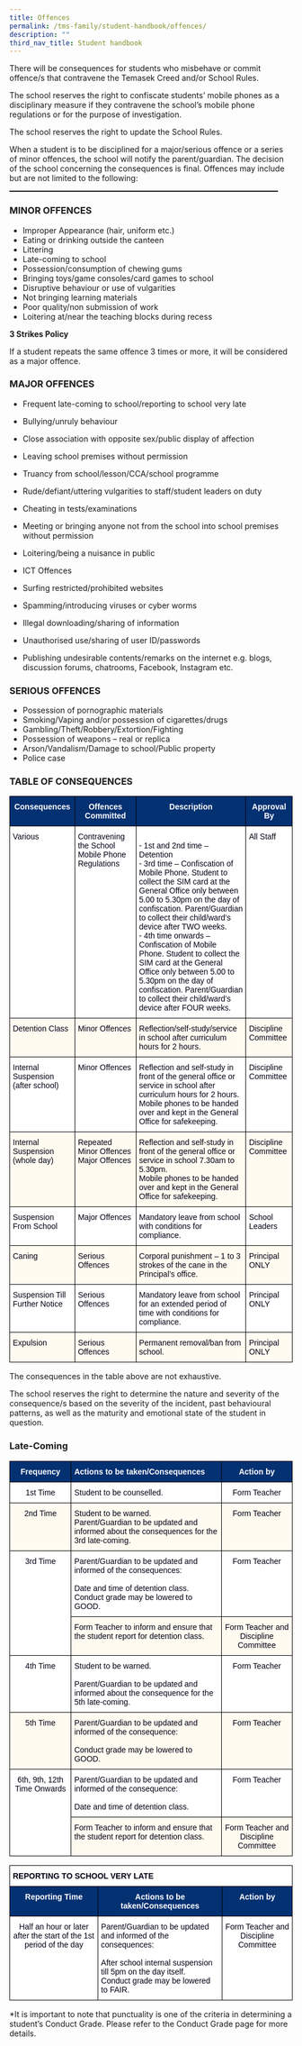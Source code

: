 ```yaml
---
title: Offences
permalink: /tms-family/student-handbook/offences/
description: ""
third_nav_title: Student handbook
---
```

There will be consequences for students who misbehave or commit offence/s that contravene the Temasek Creed and/or School Rules.

The school reserves the right to confiscate students’ mobile phones as a disciplinary measure if they contravene the school’s mobile phone regulations or for the purpose of investigation.

The school reserves the right to update the School Rules.

When a student is to be disciplined for a major/serious offence or a series of minor offences, the school will notify the parent/guardian. The decision of the school concerning the consequences is final. Offences may include but are not limited to the following:

<table style="margin: 0px; outline: 0px; padding: 0px; border-collapse: collapse; border: none;" cellpadding="0" cellspacing="0" border="0" class="MsoTableGrid"><tbody style="margin: 0px; outline: 0px; padding: 0px;"><tr style="margin: 0px; outline: 0px; padding: 0px;"><td style="margin: 0px; outline: 0px; padding: 0cm 5.4pt; width: 347.55pt;" valign="top" width="463"><p style="margin: 0cm; outline: 0px; padding: 0px; line-height: 12.4667px; font-size: 11pt; color: rgb(17, 17, 17); font-family: Calibri, sans-serif;" class="MsoNormal"><span style="margin: 0px; outline: 0px; padding: 0px; font-size: 6pt; line-height: 6.8px;"></span></p></td></tr></tbody></table>

### MINOR OFFENCES


*   Improper Appearance (hair, uniform etc.)
*   Eating or drinking outside the canteen
*   Littering
*   Late-coming to school
*   Possession/consumption of chewing gums
*   Bringing toys/game consoles/card games to school
*   Disruptive behaviour or use of vulgarities
*   Not bringing learning materials
*   Poor quality/non submission of work
*   Loitering at/near the teaching blocks during recess

**3 Strikes Policy**

If a student repeats the same offence 3 times or more, it will be considered as a major offence.

  
### MAJOR OFFENCES


*   Frequent late-coming to school/reporting to school very late
*   Bullying/unruly behaviour
*   Close association with opposite sex/public display of affection
*   Leaving school premises without permission
*   Truancy from school/lesson/CCA/school programme
*   Rude/defiant/uttering vulgarities to staff/student leaders on duty
*   Cheating in tests/examinations
*   Meeting or bringing anyone not from the school into school premises without permission
*   Loitering/being a nuisance in public
*   ICT Offences

*   Surfing restricted/prohibited websites
*   Spamming/introducing viruses or cyber worms
*   Illegal downloading/sharing of information
*   Unauthorised use/sharing of user ID/passwords
*   Publishing undesirable contents/remarks on the internet e.g. blogs, discussion forums, chatrooms, Facebook, Instagram etc.

  

### SERIOUS OFFENCES


*   Possession of pornographic materials
*   Smoking/Vaping and/or possession of cigarettes/drugs
*   Gambling/Theft/Robbery/Extortion/Fighting
*   Possession of weapons – real or replica
*   Arson/Vandalism/Damage to school/Public property
*   Police case

### TABLE OF CONSEQUENCES

<style type="text/css">
.tg  {border-collapse:collapse;border-spacing:0;}
.tg td{border-color:black;border-style:solid;border-width:1px;font-family:Arial, sans-serif;font-size:14px;
  overflow:hidden;padding:10px 5px;word-break:normal;}
.tg th{border-color:black;border-style:solid;border-width:1px;font-family:Arial, sans-serif;font-size:14px;
  font-weight:normal;overflow:hidden;padding:10px 5px;word-break:normal;}
.tg .tg-psm1{background-color:#033172;color:#FFF;font-weight:bold;text-align:center;vertical-align:top}
.tg .tg-2wh9{background-color:#FFF;color:#020014;text-align:left;vertical-align:top}
.tg .tg-pc3f{background-color:#FFFBF0;color:#020014;text-align:left;vertical-align:top}
</style>
<table class="tg">
<thead>
  <tr>
    <th class="tg-psm1">Consequences</th>
    <th class="tg-psm1">Offences Committed</th>
    <th class="tg-psm1">Description</th>
    <th class="tg-psm1">Approval By</th>
  </tr>
</thead>
<tbody>
  <tr>
    <td class="tg-2wh9"><span style="color:#020014">Various</span></td>
    <td class="tg-2wh9">Contravening the School Mobile Phone Regulations<br></td>
    <td class="tg-2wh9"><br>- 1st and 2nd time – Detention<br>- 3rd time – Confiscation of Mobile Phone. Student to collect the SIM card at the General Office only between 5.00 to 5.30pm on the day of confiscation. Parent/Guardian to collect their child/ward’s device after TWO weeks.<br>- 4th time onwards – Confiscation of Mobile Phone. Student to collect the SIM card at the General Office only between 5.00 to 5.30pm on the day of confiscation. Parent/Guardian to collect their child/ward’s device after FOUR weeks.</td>
    <td class="tg-2wh9">All Staff</td>
  </tr>
  <tr>
    <td class="tg-pc3f">Detention Class</td>
    <td class="tg-pc3f">Minor Offences</td>
    <td class="tg-pc3f">Reflection/self-study/service in school after curriculum hours for 2 hours.</td>
    <td class="tg-pc3f">Discipline Committee</td>
  </tr>
  <tr>
    <td class="tg-2wh9">Internal Suspension<br>(after school)</td>
    <td class="tg-2wh9">Minor Offences</td>
    <td class="tg-2wh9">Reflection and self-study in front of the general office or service in school after curriculum hours for 2 hours.<br>Mobile phones to be handed over and kept in the General Office for safekeeping.</td>
    <td class="tg-2wh9">Discipline Committee</td>
  </tr>
  <tr>
    <td class="tg-pc3f">Internal Suspension<br>(whole day)</td>
    <td class="tg-pc3f">Repeated Minor Offences<br>Major Offences</td>
    <td class="tg-pc3f">Reflection and self-study in front of the general office or service in school 7.30am to 5.30pm.<br>Mobile phones to be handed over and kept in the General Office for safekeeping.</td>
    <td class="tg-pc3f">Discipline Committee</td>
  </tr>
  <tr>
    <td class="tg-2wh9">Suspension From School</td>
    <td class="tg-2wh9">Major Offences</td>
    <td class="tg-2wh9">Mandatory leave from school with conditions for compliance.</td>
    <td class="tg-2wh9">School Leaders</td>
  </tr>
  <tr>
    <td class="tg-pc3f">Caning</td>
    <td class="tg-pc3f">Serious Offences</td>
    <td class="tg-pc3f">Corporal punishment – 1 to 3 strokes of the cane in the Principal’s office.</td>
    <td class="tg-pc3f">Principal ONLY</td>
  </tr>
  <tr>
    <td class="tg-2wh9">Suspension Till Further Notice</td>
    <td class="tg-2wh9">Serious Offences</td>
    <td class="tg-2wh9">Mandatory leave from school for an extended period of time with conditions for compliance.</td>
    <td class="tg-2wh9">Principal ONLY</td>
  </tr>
  <tr>
    <td class="tg-pc3f">Expulsion</td>
    <td class="tg-pc3f">Serious Offences</td>
    <td class="tg-pc3f">Permanent removal/ban from school.</td>
    <td class="tg-pc3f">Principal ONLY</td>
  </tr>
</tbody>
</table>

The consequences in the table above are not exhaustive.

The school reserves the right to determine the nature and severity of the consequence/s based on the severity of the incident, past behavioural patterns, as well as the maturity and emotional state of the student in question.

### Late-Coming

<style type="text/css">
.tg  {border-collapse:collapse;border-spacing:0;}
.tg td{border-color:black;border-style:solid;border-width:1px;font-family:Arial, sans-serif;font-size:14px;
  overflow:hidden;padding:10px 5px;word-break:normal;}
.tg th{border-color:black;border-style:solid;border-width:1px;font-family:Arial, sans-serif;font-size:14px;
  font-weight:normal;overflow:hidden;padding:10px 5px;word-break:normal;}
.tg .tg-psm1{background-color:#033172;color:#FFF;font-weight:bold;text-align:center;vertical-align:top}
.tg .tg-2wh9{background-color:#FFF;color:#020014;text-align:left;vertical-align:top}
.tg .tg-l3dr{background-color:#FFF;color:#020014;text-align:center;vertical-align:top}
.tg .tg-j9i1{background-color:#033172;color:#FFF;font-weight:bold;text-align:left;vertical-align:top}
.tg .tg-urk9{background-color:#FFFBF0;color:#020014;text-align:center;vertical-align:top}
.tg .tg-pc3f{background-color:#FFFBF0;color:#020014;text-align:left;vertical-align:top}
</style>
<table class="tg">
<thead>
  <tr>
    <th class="tg-psm1">Frequency</th>
    <th class="tg-j9i1">Actions to be taken/Consequences</th>
    <th class="tg-psm1">Action by</th>
  </tr>
</thead>
<tbody>
  <tr>
    <td class="tg-l3dr">1st Time</td>
    <td class="tg-2wh9">Student to be counselled.</td>
    <td class="tg-l3dr">Form Teacher</td>
  </tr>
  <tr>
    <td class="tg-urk9">2nd Time</td>
    <td class="tg-pc3f">Student to be warned.<br>Parent/Guardian to be updated and informed about the consequences for the 3rd late-coming.</td>
    <td class="tg-urk9">Form Teacher</td>
  </tr>
  <tr>
    <td rowspan="2" class="tg-l3dr">3rd Time</td>
    <td class="tg-2wh9">Parent/Guardian to be updated and informed of the consequences:<br><br>Date and time of detention class.<br>Conduct grade may be lowered to GOOD.<br></td>
    <td class="tg-l3dr">Form Teacher</td>
  </tr>
  <tr>
    <td class="tg-pc3f">Form Teacher to inform and ensure that the student report for detention class.</td>
    <td class="tg-urk9">Form Teacher and Discipline Committee</td>
  </tr>
  <tr>
    <td class="tg-l3dr">4th Time</td>
    <td class="tg-2wh9">Student to be warned.<br><br>Parent/Guardian to be updated and informed about the consequence for the 5th late-coming.<br></td>
    <td class="tg-l3dr">Form Teacher</td>
  </tr>
  <tr>
    <td class="tg-urk9">5th Time</td>
    <td class="tg-pc3f">Parent/Guardian to be updated and informed of the consequence:<br><br>Conduct grade may be lowered to GOOD.<br></td>
    <td class="tg-urk9">Form Teacher</td>
  </tr>
  <tr>
    <td rowspan="2" class="tg-l3dr">6th, 9th, 12th Time Onwards</td>
    <td class="tg-2wh9">Parent/Guardian to be updated and informed of the consequence:<br><br>Date and time of detention class.<br></td>
    <td class="tg-l3dr">Form Teacher</td>
  </tr>
  <tr>
    <td class="tg-pc3f">Form Teacher to inform and ensure that the student report for detention class.</td>
    <td class="tg-urk9">Form Teacher and Discipline Committee</td>
  </tr>
</tbody>
</table>

<style type="text/css">
.tg  {border-collapse:collapse;border-spacing:0;}
.tg td{border-color:black;border-style:solid;border-width:1px;font-family:Arial, sans-serif;font-size:14px;
  overflow:hidden;padding:10px 5px;word-break:normal;}
.tg th{border-color:black;border-style:solid;border-width:1px;font-family:Arial, sans-serif;font-size:14px;
  font-weight:normal;overflow:hidden;padding:10px 5px;word-break:normal;}
.tg .tg-psm1{background-color:#033172;color:#FFF;font-weight:bold;text-align:center;vertical-align:top}
.tg .tg-2wh9{background-color:#FFF;color:#020014;text-align:left;vertical-align:top}
.tg .tg-l3dr{background-color:#FFF;color:#020014;text-align:center;vertical-align:top}
.tg .tg-muaq{background-color:#FFF;color:#020014;font-weight:bold;text-align:left;vertical-align:top}
</style>
<table class="tg">
<thead>
  <tr>
    <th colspan="3" class="tg-muaq">REPORTING TO SCHOOL VERY LATE</th>
  </tr>
</thead>
<tbody>
  <tr>
    <td class="tg-psm1">Reporting Time</td>
    <td class="tg-psm1">Actions to be taken/Consequences</td>
    <td class="tg-psm1">Action by</td>
  </tr>
  <tr>
    <td class="tg-l3dr">Half an hour or later after the start of the 1st period of the day</td>
    <td class="tg-2wh9">Parent/Guardian to be updated and informed of the consequences:<br><br>After school internal suspension till 5pm on the day itself.<br>Conduct grade may be lowered to FAIR.<br></td>
    <td class="tg-l3dr">Form Teacher and Discipline Committee</td>
  </tr>
</tbody>
</table>

*It is important to note that punctuality is one of the criteria in determining a student’s Conduct Grade.
Please refer to the Conduct Grade page for more details.